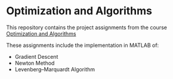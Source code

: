 # Optimization and Algorithms

This repository contains the project assignments from the course [Optimization and Algorithms](https://fenix.tecnico.ulisboa.pt/disciplinas/OA25/2014-2015/1-semestre/pagina-inicial)

These assignments include the implementation in MATLAB of:
  * Gradient Descent
  * Newton Method
  * Levenberg–Marquardt Algorithm
